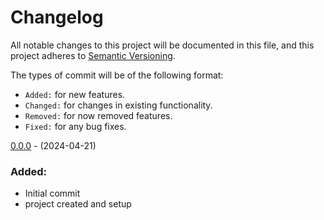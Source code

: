 # Changelog

All notable changes to this project will be documented in this file,
and this project adheres to [Semantic Versioning](https://semver.org/spec/v2.0.0.html).

The types of commit will be of the following format:
- `Added:` for new features.
- `Changed:` for changes in existing functionality.
- `Removed:` for now removed features.
- `Fixed:` for any bug fixes.


[0.0.0](https://github.com/A-Yehia19/Chess.git/tree/0.0.0) - (2024-04-21)

### Added:
- Initial commit
- project created and setup
